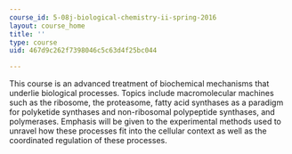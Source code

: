 ```yaml
---
course_id: 5-08j-biological-chemistry-ii-spring-2016
layout: course_home
title: ''
type: course
uid: 467d9c262f7398046c5c63d4f25bc044

---
```

This course is an advanced treatment of biochemical mechanisms that underlie biological processes. Topics include macromolecular machines such as the ribosome, the proteasome, fatty acid synthases as a paradigm for polyketide synthases and non-ribosomal polypeptide synthases, and polymerases. Emphasis will be given to the experimental methods used to unravel how these processes fit into the cellular context as well as the coordinated regulation of these processes.
